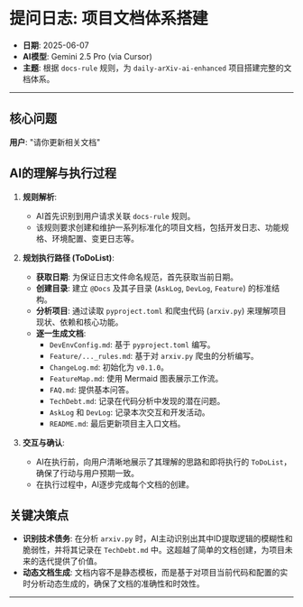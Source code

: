 # 提问日志: 项目文档体系搭建

- **日期**: 2025-06-07
- **AI模型**: Gemini 2.5 Pro (via Cursor)
- **主题**: 根据 `docs-rule` 规则，为 `daily-arXiv-ai-enhanced` 项目搭建完整的文档体系。

---

## 核心问题

**用户**: "请你更新相关文档"

## AI的理解与执行过程

1.  **规则解析**:
    - AI首先识别到用户请求关联 `docs-rule` 规则。
    - 该规则要求创建和维护一系列标准化的项目文档，包括开发日志、功能规格、环境配置、变更日志等。

2.  **规划执行路径 (ToDoList)**:
    - **获取日期**: 为保证日志文件命名规范，首先获取当前日期。
    - **创建目录**: 建立 `@Docs` 及其子目录 (`AskLog`, `DevLog`, `Feature`) 的标准结构。
    - **分析项目**: 通过读取 `pyproject.toml` 和爬虫代码 (`arxiv.py`) 来理解项目现状、依赖和核心功能。
    - **逐一生成文档**:
        - `DevEnvConfig.md`: 基于 `pyproject.toml` 编写。
        - `Feature/..._rules.md`: 基于对 `arxiv.py` 爬虫的分析编写。
        - `ChangeLog.md`: 初始化为 `v0.1.0`。
        - `FeatureMap.md`: 使用 Mermaid 图表展示工作流。
        - `FAQ.md`: 提供基本问答。
        - `TechDebt.md`: 记录在代码分析中发现的潜在问题。
        - `AskLog` 和 `DevLog`: 记录本次交互和开发活动。
        - `README.md`: 最后更新项目主入口文档。

3.  **交互与确认**:
    - AI在执行前，向用户清晰地展示了其理解的思路和即将执行的 `ToDoList`，确保了行动与用户预期一致。
    - 在执行过程中，AI逐步完成每个文档的创建。

## 关键决策点

- **识别技术债务**: 在分析 `arxiv.py` 时，AI主动识别出其中ID提取逻辑的模糊性和脆弱性，并将其记录在 `TechDebt.md` 中。这超越了简单的文档创建，为项目未来的迭代提供了价值。
- **动态文档生成**: 文档内容不是静态模板，而是基于对项目当前代码和配置的实时分析动态生成的，确保了文档的准确性和时效性。

--- 